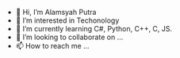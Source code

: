- 👋 Hi, I’m Alamsyah Putra
- 👀 I’m interested in Techonology
- 🌱 I’m currently learning C#, Python, C++, C, JS.
- 💞️ I’m looking to collaborate on ...
- 📫 How to reach me ...

<!---
gesture13/gesture13 is a ✨ special ✨ repository because its `README.md` (this file) appears on your GitHub profile.
You can click the Preview link to take a look at your changes.
--->
